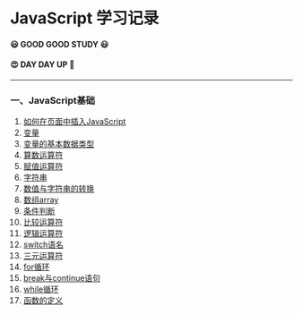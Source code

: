 JavaScript 学习记录
===================

#### :smiley: GOOD GOOD STUDY :smiley:

#### :heart_eyes: DAY DAY UP :rocket:

---

### 一、JavaScript基础

1.	[如何在页面中插入JavaScript](html/01_insert_type.html)
2.	[变量](html/o2_variable.html)
3.	[变量的基本数据类型](html/03_variable_type.html)
4.	[算数运算符](html/04_arlthmetle_operator.html)
5.	[赋值运算符](html/05_assignment_operators.html)
6.	[字符串](html/06_string.html)
7.	[数值与字符串的转换](html/07_number_and_string_transform.html)
8.	[数组array](html/08_array.html)
9.	[条件判断](html/09_if_else.html)
10.	[比较运算符](html/10_comparison_operator.html)
11.	[逻辑运算符](html/11_logical_operator.html)
12.	[switch语名](html/12_switch.html)
13.	[三元运算符](html/13_ternary_operator.html)
14.	[for循环](html/14_for_loop.html)
15.	[break与continue语句](html/15_break_and_continue.html)
16.	[while循环](html/16_while_loop.html)
17.	[函数的定义](html/17_function.html)
